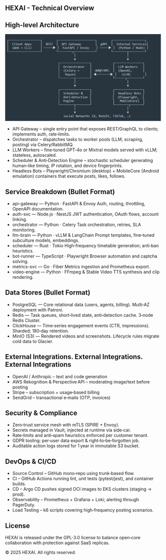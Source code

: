 

## HEXAI - Technical Overview


## High-level Architecture

<p align="center">
<img src="assets/hex-scheme.png">
</p>


-	API Gateway – single entry point that exposes REST/GraphQL to clients; implements auth, rate‑limits.
-	Orchestrator – dispatches tasks to worker pools (LLM, scraping, posting) via Celery/RabbitMQ.
-	LLM Workers – fine‑tuned GPT‑4o or Mixtral models served with vLLM; stateless, autoscaled.
-	Scheduler & Anti‑Detection Engine – stochastic scheduler generating human‑like timing, IP rotation, and device fingerprints.
-	Headless Bots – Playwright/Chromium (desktop) + MobileCore (Android emulation) containers that execute posts, likes, follows.


## Service Breakdown (Bullet Format)
-	api-gateway — Python · FastAPI & Envoy
Auth, routing, throttling, OpenAPI documentation.
-	auth-svc — Node.js · NestJS
JWT authentication, OAuth flows, account linking.
-	orchestrator — Python · Celery
Task orchestration, retries, SLA monitoring.
-	llm-brain — Python · vLLM & LangChain
Prompt templates, fine‑tuned subculture models, embeddings.
-	scheduler — Rust · Tokio
High‑frequency timetable generation; anti‑ban heuristics.
-	bot-runner — TypeScript · Playwright
Browser automation and captcha solving.
-	metrics-svc — Go · Fiber
Metrics ingestion and Prometheus export.
-	video-engine — Python · FFmpeg & Stable Video
TTS synthesis and clip rendering.


## Data Stores (Bullet Format)
-	PostgreSQL — Core relational data (users, agents, billing).
Multi‑AZ deployment with Patroni.
-	Redis — Task queues, short‑lived state, anti‑detection cache.
3‑node Redis Cluster.
-	ClickHouse — Time‑series engagement events (CTR, impressions).
Sharded; 180‑day retention.
-	MinIO (S3) — Rendered videos and screenshots.
Lifecycle rules migrate cold data to Glacier.


##  External Integrations. External Integrations. External Integrations

-	OpenAI / Anthropic – text and code generation
-	AWS Rekognition & Perspective API – moderating image/text before posting
-	Stripe – subscription + usage‑based billing
-	SendGrid – transactional e‑mails (OTP, invoices)


## Security & Compliance
-	Zero‑trust service mesh with mTLS (SPIRE + Envoy).
-	Secrets managed in Vault, injected at runtime via side‑car.
-	Rate‑limits and anti‑spam heuristics enforced per customer tenant.
-	GDPR tooling: per‑user data export & right‑to‑be‑forgotten job.
-	Auditable action logs stored for 1 year in immutable S3 bucket.


## DevOps & CI/CD

-	Source Control – GitHub mono‑repo using trunk‑based flow.
-	CI – GitHub Actions running lint, unit tests (pytest/jest), and container builds.
-	CD – Argo CD pushes signed OCI images to EKS clusters (staging → prod).
-	Observability – Prometheus + Grafana + Loki; alerting through PagerDuty.
-	Load Testing – k6 scripts covering high‑frequency posting scenarios.


## License
HEXAI is released under the GPL-3.0 license to balance open‑core collaboration with protection against SaaS replicas.


© 2025 HEXAI. All rights reserved.



